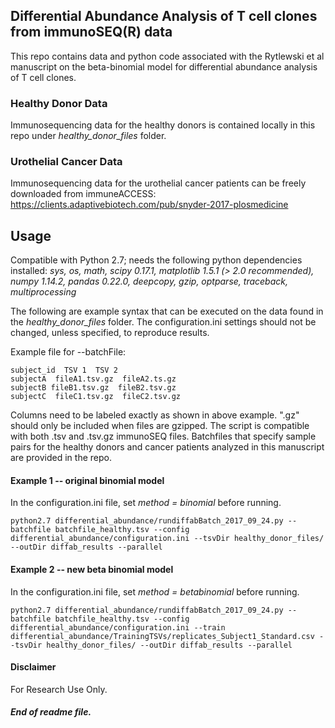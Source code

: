 ## Differential Abundance Analysis of T cell clones from immunoSEQ(R) data
This repo contains data and python code associated with the Rytlewski et al manuscript on the beta-binomial model for differential abundance analysis of T cell clones.

### Healthy Donor Data
Immunosequencing data for the healthy donors is contained locally in this repo under _healthy_donor_files_ folder.

### Urothelial Cancer Data
Immunosequencing data for the urothelial cancer patients can be freely downloaded from immuneACCESS: https://clients.adaptivebiotech.com/pub/snyder-2017-plosmedicine


## Usage
Compatible with Python 2.7; needs the following python dependencies installed: _sys, os, math, scipy 0.17.1, matplotlib 1.5.1 (> 2.0 recommended), numpy 1.14.2, pandas 0.22.0, deepcopy, gzip, optparse, traceback, multiprocessing_

The following are example syntax that can be executed on the data found in the _healthy_donor_files_ folder. The configuration.ini settings should not be changed, unless specified, to reproduce results.


Example file for --batchFile:

```
subject_id  TSV 1  TSV 2
subjectA  fileA1.tsv.gz  fileA2.ts.gz
subjectB fileB1.tsv.gz  fileB2.tsv.gz
subjectC  fileC1.tsv.gz  fileC2.tsv.gz
```
Columns need to be labeled exactly as shown in above example. ".gz" should only be included when files are gzipped. The script is compatible with both .tsv and .tsv.gz immunoSEQ files. Batchfiles that specify sample pairs for the healthy donors and cancer patients analyzed in this manuscript are provided in the repo.


#### Example 1 -- original binomial model
In the configuration.ini file, set _method = binomial_ before running.
```
python2.7 differential_abundance/rundiffabBatch_2017_09_24.py --batchfile batchfile_healthy.tsv --config differential_abundance/configuration.ini --tsvDir healthy_donor_files/ --outDir diffab_results --parallel
```

#### Example 2 -- new beta binomial model
In the configuration.ini file, set _method = betabinomial_ before running.
```
python2.7 differential_abundance/rundiffabBatch_2017_09_24.py --batchfile batchfile_healthy.tsv --config differential_abundance/configuration.ini --train differential_abundance/TrainingTSVs/replicates_Subject1_Standard.csv --tsvDir healthy_donor_files/ --outDir diffab_results --parallel
```

#### Disclaimer
For Research Use Only.

##### End of readme file.
